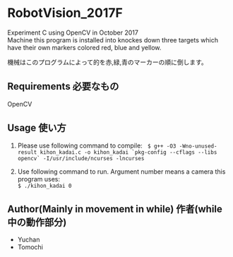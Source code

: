 # RobotVision_2017F
Experiment C using OpenCV in October 2017  
Machine this program is installed into knockes down three targets which have their own markers colored red, blue and yellow.

機械はこのプログラムによって的を赤,緑,青のマーカーの順に倒します。

## Requirements 必要なもの
OpenCV

## Usage 使い方
1. Please use following command to compile:  
``$ g++ -O3 -Wno-unused-result kihon_kadai.c -o kihon_kadai `pkg-config --cflags --libs opencv` -I/usr/include/ncurses -lncurses``

2. Use following command to run. Argument number means a camera this program uses:  
`$ ./kihon_kadai 0`

## Author(Mainly in movement in while) 作者(while中の動作部分)
* Yuchan  
* Tomochi
